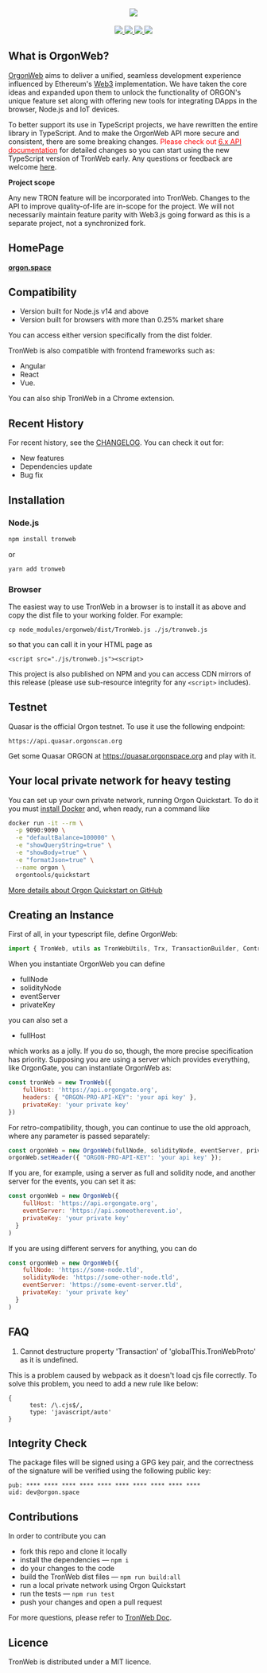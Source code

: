 <h1 align="center">
  <a href="https://orgon.space">
    <img align="center" src="https://raw.githubusercontent.com/tronprotocol/tronweb/master/assets/logo.png"/>
  </a>
</h1>

<p align="center">

  <a href="https://github.com/alexozerov/orgonweb/issues">
    <img src="https://img.shields.io/github/issues/tron-us/tronweb.svg">
  </a>

  <a href="https://github.com/alexozerov/orgonweb/pulls">
    <img src="https://img.shields.io/github/issues-pr/tron-us/tronweb.svg">
  </a>

  <a href="https://github.com/alexozerov/orgonweb/graphs/contributors">
    <img src="https://img.shields.io/github/contributors/tron-us/tronweb.svg">
  </a>

  <a href="LICENSE">
    <img src="https://img.shields.io/github/license/tron-us/tronweb.svg">
  </a>
</p>

## What is OrgonWeb?

[OrgonWeb](https://orgon.space) aims to deliver a unified, seamless development experience influenced by Ethereum's [Web3](https://github.com/ethereum/web3.js/) implementation. We have taken the core ideas and expanded upon them to unlock the functionality of ORGON's unique feature set along with offering new tools for integrating DApps in the browser, Node.js and IoT devices.

To better support its use in TypeScript projects, we have rewritten the entire library in TypeScript. And to make the OrgonWeb API more secure and consistent, there are some breaking changes. <font color=red>Please check out [<font color=red>6.x API documentation</font>](https://orgon.space/docu/docs/intro/)</font> for detailed changes so you can start using the new TypeScript version of TronWeb early. Any questions or feedback are welcome [here](https://github.com/alexozerov/tronweb/issues/new).

**Project scope**

Any new TRON feature will be incorporated into TronWeb. Changes to the API to improve quality-of-life are in-scope for the project. We will not necessarily maintain feature parity with Web3.js going forward as this is a separate project, not a synchronized fork.

## HomePage

__[orgon.space](https://orgon.space)__

## Compatibility
- Version built for Node.js v14 and above
- Version built for browsers with more than 0.25% market share

You can access either version specifically from the dist folder.

TronWeb is also compatible with frontend frameworks such as:
- Angular
- React
- Vue.

You can also ship TronWeb in a Chrome extension.

## Recent History

For recent history, see the [CHANGELOG](https://github.com/alexozerov/orgonweb/blob/master/CHANGELOG.md). You can check it out for:
- New features
- Dependencies update
- Bug fix

## Installation

### Node.js
```bash
npm install tronweb
```
or
```bash
yarn add tronweb
```

### Browser

The easiest way to use TronWeb in a browser is to install it as above and copy the dist file to your working folder. For example:
```
cp node_modules/orgonweb/dist/TronWeb.js ./js/tronweb.js
```
so that you can call it in your HTML page as
```
<script src="./js/tronweb.js"><script>
```

This project is also published on NPM and you can access CDN mirrors of this release (please use sub-resource integrity for any `<script>` includes).

## Testnet

Quasar is the official Orgon testnet. To use it use the following endpoint:
```
https://api.quasar.orgonscan.org
```
Get some Quasar ORGON at https://quasar.orgonspace.org and play with it.

## Your local private network for heavy testing

You can set up your own private network, running Orgon Quickstart. To do it you must [install Docker](https://docs.docker.com/install/) and, when ready, run a command like

```bash
docker run -it --rm \
  -p 9090:9090 \
  -e "defaultBalance=100000" \
  -e "showQueryString=true" \
  -e "showBody=true" \
  -e "formatJson=true" \
  --name orgon \
  orgontools/quickstart
```

[More details about Orgon Quickstart on GitHub](https://github.com/tron-us/docker-orgon-quickstart)

## Creating an Instance

First of all, in your typescript file, define OrgonWeb:

```typescript
import { TronWeb, utils as TronWebUtils, Trx, TransactionBuilder, Contract, Event, Plugin } from 'tronweb';
```

When you instantiate OrgonWeb you can define

* fullNode
* solidityNode
* eventServer
* privateKey

you can also set a

* fullHost

which works as a jolly. If you do so, though, the more precise specification has priority.
Supposing you are using a server which provides everything, like OrgonGate, you can instantiate OrgonWeb as:

```js
const tronWeb = new TronWeb({
    fullHost: 'https://api.orgongate.org',
    headers: { "ORGON-PRO-API-KEY": 'your api key' },
    privateKey: 'your private key'
})
```

For retro-compatibility, though, you can continue to use the old approach, where any parameter is passed separately:
```js
const orgonWeb = new OrgonWeb(fullNode, solidityNode, eventServer, privateKey)
orgonWeb.setHeader({ "ORGON-PRO-API-KEY": 'your api key' });
```

If you are, for example, using a server as full and solidity node, and another server for the events, you can set it as:

```js
const orgonWeb = new OrgonWeb({
    fullHost: 'https://api.orgongate.org',
    eventServer: 'https://api.someotherevent.io',
    privateKey: 'your private key'
  }
)
```

If you are using different servers for anything, you can do
```js
const orgonWeb = new OrgonWeb({
    fullNode: 'https://some-node.tld',
    solidityNode: 'https://some-other-node.tld',
    eventServer: 'https://some-event-server.tld',
    privateKey: 'your private key'
  }
)
```

## FAQ

1. Cannot destructure property 'Transaction' of 'globalThis.TronWebProto' as it is undefined.

This is a problem caused by webpack as it doesn't load cjs file correctly. To solve this problem, you need to add a new rule like below:
```
{
      test: /\.cjs$/,
      type: 'javascript/auto'
}
```

## Integrity Check

The package files will be signed using a GPG key pair, and the correctness of the signature will be verified using the following public key:

```
pub: **** **** **** **** **** **** **** **** **** ****
uid: dev@orgon.space
```

## Contributions

In order to contribute you can

* fork this repo and clone it locally
* install the dependencies — `npm i`
* do your changes to the code
* build the TronWeb dist files — `npm run build:all`
* run a local private network using Orgon Quickstart
* run the tests — `npm run test`
* push your changes and open a pull request

For more questions, please refer to [TronWeb Doc](https://tronweb.network/docu/docs/Migrating%20from%20v5#faq).

## Licence

TronWeb is distributed under a MIT licence.


